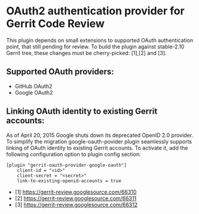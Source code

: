 OAuth2 authentication provider for Gerrit Code Review
=====================================================

This plugin depends on small extensions to supported OAuth
authentication point, that still pending for review. To build
the plugin against stable-2.10 Gerrit tree, these changes must
be cherry-picked: [1],[2] and [3].

Supported OAuth providers:
--------------------------

* GitHub OAuth2
* Google OAuth2

Linking OAuth identity to existing Gerrit accounts:
---------------------------------------------------

As of April 20, 2015 Google shuts down its deprecated OpenID 2.0
provider. To simplify the migration google-oauth-povider plugin
seamlessly supports linking of OAuth identity to existing Gerrit
accounts. To activate it, add the following configuration option
to plugin config section:

```
[plugin "gerrit-oauth-provider-google-oauth"]
    client-id = "<id>"
    client-secret = "<secret>"
    link-to-existing-openid-accounts = true
```

* [1] https://gerrit-review.googlesource.com/66310
* [2] https://gerrit-review.googlesource.com/66311
* [3] https://gerrit-review.googlesource.com/66312
